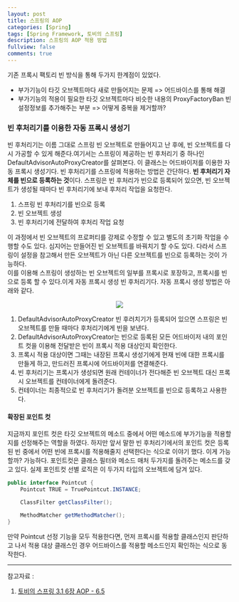 ```yaml
---
layout: post
title: 스프링의 AOP
categories: [Spring]
tags: [Spring Framework, 토비의 스프링]
description: 스프링의 AOP 적용 방법
fullview: false
comments: true
---
```


기존 프록시 팩토리 빈 방식을 통해 두가지 한계점이 있었다.

* 부가기능이 타깃 오브젝트마다 새로 만들어지는 문제 => 어드바이스를 통해 해결
* 부가기능의 적용이 필요한 타깃 오브젝트마다 비슷한 내용의 ProxyFactoryBan 빈 설정정보를 추가해주는 부분 => 어떻게 중복을 제거할까?

### 빈 후처리기를 이용한 자동 프록시 생성기
빈 후처리기는 이름 그대로 스프링 빈 오브젝트로 만들어지고 난 후에, 빈 오브젝트를 다시 가공할 수 있게 해준다.여기서는 스프링이 제공하는 빈 후처리기 중 하나인 DefaultAdvisorAutoProxyCreator를 살펴본다. 이 클래스는 어드바이저를 이용한 자동 프록시 생성기다. 빈 후처리기를 스프링에 적용하는 방법은 간단하다. **빈 후처리기 자체를 빈으로 등록하는 것**이다. 스프링은 빈 후처리가 빈으로 등록되어 있으면, 빈 오브젝트가 생성될 때마다 빈 후처리기에 보내 후처리 작업을 요청한다.

1. 스프링 빈 후처리기를 빈으로 등록
2. 빈 오브젝트 생성
3. 빈 후처리기에 전달하여 후처리 작업 요청

이 과정에서 빈 오브젝트의 프로퍼티를 강제로 수정할 수 있고 별도의 초기화 작업을 수행할 수도 있다. 심지어는 만들어진 빈 오브젝트를 바꿔치기 할 수도 있다. 다라서 스프링이 설정을 참고해서 만든 오브젝트가 아닌 다른 오브젝트를 빈으로 등록하는 것이 가능하다.  
  이를 이용해 스프링이 생성하는 빈 오브젝트의 일부를 프록시로 포장하고, 프록시를 빈으로 등록 할 수 있다.이게 자동 프록시 생성 빈 후처리기다. 자동 프록시 생성 방법은 아래와 같다. 
  
  
  <p style="text-align:center">
  <img src="https://gunju-ko.github.io//assets/img/posts/toby-spring/aop/AOP-3.5.1.png">
  </p>

1. DefaultAdvisorAutoProxyCreator 빈 후러치기가 등록되어 있으면 스프링은 빈 오브젝트를 만들 때마다 후처리기에게 빈을 보낸다. 
2. DefaultAdvisorAutoProxyCreator는 빈으로 등록된 모든 어드바이저 내의 포인트 컷을 이용해 전달받은 빈이 프록시 적용 대상인지 확인한다.
3. 프록시 적용 대상이면 그때는 내장된 프록시 생성기에게 현재 빈에 대한 프록시를 만들게 하고, 만드러진 프록시에 어드바이저를 연결해준다.
4. 빈 후처리기는 프록시가 생성되면 원래 컨테이너가 전다해준 빈 오브젝트 대신 프록시 오브젝트를 컨테이너에게 돌려준다.
5. 컨테이너는 최종적으로 빈 후처리기가 돌려분 오브젝트를 빈으로 등록하고 사용한다.

#### 확장된 포인트 컷
지금까지 포인트 컷은 타깃 오브젝트의 메소드 중에서 어떤 메소드에 부가기능을 적용할지를 선정해주는 역할을 하였다. 하지만 앞서 말한 빈 후처리기에서의 포인트 컷은 등록된 빈 중에서 어떤 빈에 프록시를 적용해줄지 선택한다는 식으로 이야기 했다. 이게 가능할까? 
가능하다. 포인트컷은 클래스 필터와 메소드 매처 두가지를 돌려주는 메소드를 갖고 있다. 실제 포인트컷 선별 로직은 이 두가지 타입의 오브젝트에 담겨 있다.

```java
public interface Pointcut {
    Pointcut TRUE = TruePointcut.INSTANCE;

    ClassFilter getClassFilter();

    MethodMatcher getMethodMatcher();
}
```
만약 Pointcut 선정 기능을 모두 적용한다면, 먼저 프록시를 적용할 클래스인지 판단하고 나서 적용 대상 클래스인 경우 어드바이스를 적용할 메소드인지 확인하는 식으로 동작한다.

***
참고자료 : 
1. [토비의 스프링 3.1 6장 AOP - 6.5](http://www.kyobobook.co.kr/product/detailViewKor.laf?mallGb=KOR&ejkGb=KOR&barcode=9788960773431)